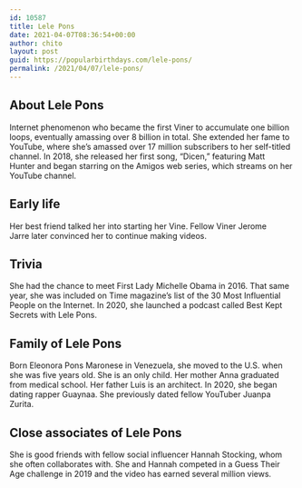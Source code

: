 ```yaml
---
id: 10587
title: Lele Pons
date: 2021-04-07T08:36:54+00:00
author: chito
layout: post
guid: https://popularbirthdays.com/lele-pons/
permalink: /2021/04/07/lele-pons/
---
```

<!--Content-->


          
          
## About Lele Pons



  Internet phenomenon who became the first Viner to accumulate one billion loops, eventually amassing over 8 billion in total. She extended her fame to YouTube, where she&#8217;s amassed over 17 million subscribers to her self-titled channel. In 2018, she released her first song, &#8220;Dicen,&#8221; featuring Matt Hunter and began starring on the Amigos web series, which streams on her YouTube channel.

                
                
## Early life



  Her best friend talked her into starting her Vine. Fellow Viner Jerome Jarre later convinced her to continue making videos. 

                
                
## Trivia



  She had the chance to meet First Lady Michelle Obama in 2016. That same year, she was included on Time magazine&#8217;s list of the 30 Most Influential People on the Internet. In 2020, she launched a podcast called Best Kept Secrets with Lele Pons. 

                
                
## Family of Lele Pons



  Born Eleonora Pons Maronese in Venezuela, she moved to the U.S. when she was five years old. She is an only child. Her mother Anna graduated from medical school. Her father Luis is an architect. In 2020, she began dating rapper Guaynaa. She previously dated fellow YouTuber Juanpa Zurita. 

                
                
## Close associates of Lele Pons



  She is good friends with fellow social influencer Hannah Stocking, whom she often collaborates with. She and Hannah competed in a Guess Their Age challenge in 2019 and the video has earned several million views. 

          
          